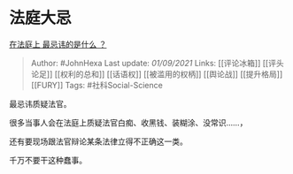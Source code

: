 # 法庭大忌
[在法庭上 最忌讳的是什么 ？](https://www.zhihu.com/question/482886667/answer/2091137682)

> Author: #JohnHexa 
Last update: *01/09/2021* 
Links: [[评论冰箱]] [[评头论足]] [[权利的总和]] [[话语权]] [[被滥用的权柄]] [[舆论战]] [[提升格局]] [[FURY]]
Tags: #社科Social-Science 


最忌讳质疑法官。

很多当事人会在法庭上质疑法官白痴、收黑钱、装糊涂、没常识……，

还有要现场跟法官辩论某条法律立得不正确这一类。

千万不要干这种蠢事。